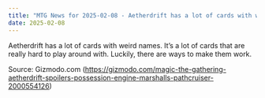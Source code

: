 ```yaml
---
title: "MTG News for 2025-02-08 - Aetherdrift has a lot of cards with weird names"
date: 2025-02-08
---
```


Aetherdrift has a lot of cards with weird names. It’s a lot of cards that are really hard to play around with. Luckily, there are ways to make them work.

Source: Gizmodo.com (https://gizmodo.com/magic-the-gathering-aetherdrift-spoilers-possession-engine-marshalls-pathcruiser-2000554126)
